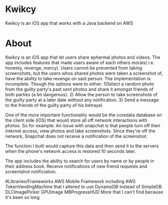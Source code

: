 # Kwikcy
Kwikcy is an iOS app that works with a Java backend on AWS 

# About
Kwikcy is an iOS app that let users share ephermal photos and videos. The app includes features that made users aware of each others morals( i.e. honesty, revenge, mercy). Users cannot be prevented from taking screenshots, but the users whos shared photos were taken a screenshot of, have the ability to take revenge on said person. The implementation is incomplete. Though the options were to either: 1)Select a random photo from the guilty party's past sent photos and share it amongst friends of both parties (a bit dangerous). 2) Allow the person to take screenshots of the guilty party at a later date without any notification. 3) Send a message to the friends of the guilty party of his betrayal.

One of the more important functionality would be the coredata database on the client side (iOS) that would store all off network interactions with photos. So for example: An issue with snapchat is that people turn off their internet access, view photos and take screenshots. Since they're off the network, Snapchat does not receive a notification of the screenshot. 

The function I built would capture this data and then send it to the servers when the phone's network access is restored 10 seconds later.

The app includes the ability to search for users by name or by people in their address book. Receive notifications of new friend requests and screentshot notificiation. 


#Libraries/Frameworks
AWS Mobile Framework including AWS TokenVendingMachine that I altered to use DynamoDB instead of SimpleDB.
DLCImagePicker
GPUImage
MBProgressHUD
More that I can't find because it's been so long
